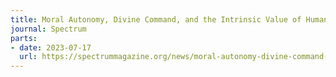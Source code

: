```yaml
---
title: Moral Autonomy, Divine Command, and the Intrinsic Value of Human Existence
journal: Spectrum
parts:
- date: 2023-07-17
  url: https://spectrummagazine.org/news/moral-autonomy-divine-command-and-intrinsic-value-human-existence/
---
```

